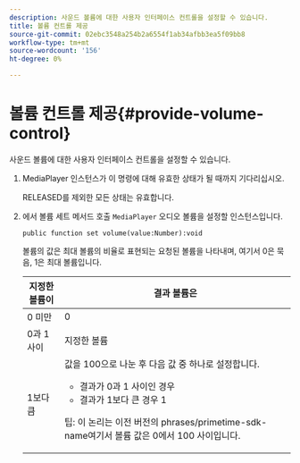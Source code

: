 ```yaml
---
description: 사운드 볼륨에 대한 사용자 인터페이스 컨트롤을 설정할 수 있습니다.
title: 볼륨 컨트롤 제공
source-git-commit: 02ebc3548a254b2a6554f1ab34afbb3ea5f09bb8
workflow-type: tm+mt
source-wordcount: '156'
ht-degree: 0%

---
```


# 볼륨 컨트롤 제공{#provide-volume-control}

사운드 볼륨에 대한 사용자 인터페이스 컨트롤을 설정할 수 있습니다.

1. MediaPlayer 인스턴스가 이 명령에 대해 유효한 상태가 될 때까지 기다리십시오.

   RELEASED를 제외한 모든 상태는 유효합니다.
1. 에서 볼륨 세트 메서드 호출 `MediaPlayer` 오디오 볼륨을 설정할 인스턴스입니다.

   ```
   public function set volume(value:Number):void
   ```

   볼륨의 값은 최대 볼륨의 비율로 표현되는 요청된 볼륨을 나타내며, 여기서 0은 묵음, 1은 최대 볼륨입니다.

   <table id="table_144A2B1260374FBE8D976194F602DDC7"> 
   <thead> 
   <tr> 
      <th colname="col1" class="entry"> 지정한 볼륨이 </th> 
      <th colname="col2" class="entry"> 결과 볼륨은 </th> 
   </tr> 
   </thead>
   <tbody> 
   <tr> 
      <td colname="col1"> 0 미만 </td> 
      <td colname="col2"> 0 </td> 
   </tr> 
   <tr> 
      <td colname="col1"> 0과 1 사이 </td> 
      <td colname="col2"> 지정한 볼륨 </td> 
   </tr> 
   <tr> 
      <td colname="col1"> 1보다 큼 </td> 
      <td colname="col2"> 값을 100으로 나눈 후 다음 값 중 하나로 설정합니다. 
      <ul id="ul_8C2282F0EDC44A408820F5768709214F"> 
      <li id="li_B00BC6F4812D4000891358F762C8E492">결과가 0과 1 사이인 경우 </li> 
      <li id="li_03B7F30662554F299320040CAC2DEB7A">결과가 1보다 큰 경우 1 </li> 
      </ul> <p>팁: 이 논리는 이전 버전의 
      <span class="codeph">phrases/primetime-sdk-name</span>여기서 볼륨 값은 0에서 100 사이입니다. </p> </td> 
   </tr> 
   </tbody> 
   </table>
